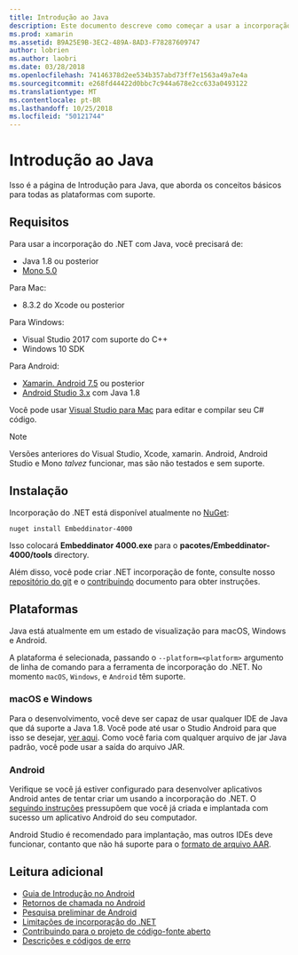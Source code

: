 ```yaml
---
title: Introdução ao Java
description: Este documento descreve como começar a usar a incorporação do .NET com o Java. Ele aborda os requisitos do sistema, instalação e plataformas com suporte.
ms.prod: xamarin
ms.assetid: B9A25E9B-3EC2-489A-8AD3-F78287609747
author: lobrien
ms.author: laobri
ms.date: 03/28/2018
ms.openlocfilehash: 74146378d2ee534b357abd73ff7e1563a49a7e4a
ms.sourcegitcommit: e268fd44422d0bbc7c944a678e2cc633a0493122
ms.translationtype: MT
ms.contentlocale: pt-BR
ms.lasthandoff: 10/25/2018
ms.locfileid: "50121744"
---
```

# <a name="getting-started-with-java"></a>Introdução ao Java

Isso é a página de Introdução para Java, que aborda os conceitos básicos para todas as plataformas com suporte.

## <a name="requirements"></a>Requisitos

Para usar a incorporação do .NET com Java, você precisará de:

* Java 1.8 ou posterior
* [Mono 5.0](http://www.mono-project.com/download/)

Para Mac:

* 8.3.2 do Xcode ou posterior

Para Windows:

* Visual Studio 2017 com suporte do C++
* Windows 10 SDK

Para Android:

* [Xamarin. Android 7.5](https://visualstudio.microsoft.com/xamarin/) ou posterior
* [Android Studio 3.x](https://developer.android.com/studio/index.html) com Java 1.8

Você pode usar [Visual Studio para Mac](https://visualstudio.microsoft.com/vs/mac/) para editar e compilar seu C# código.

> [!NOTE]
> Versões anteriores do Visual Studio, Xcode, xamarin. Android, Android Studio e Mono _talvez_ funcionar, mas são não testados e sem suporte.

## <a name="installation"></a>Instalação

Incorporação do .NET está disponível atualmente no [NuGet](https://www.nuget.org/packages/Embeddinator-4000/):

```shell
nuget install Embeddinator-4000
```

Isso colocará **Embeddinator 4000.exe** para o **pacotes/Embeddinator-4000/tools** directory.

Além disso, você pode criar .NET incorporação de fonte, consulte nosso [repositório do git](https://github.com/mono/Embeddinator-4000/) e o [contribuindo](https://github.com/mono/Embeddinator-4000/blob/master/Contributing.md) documento para obter instruções.

## <a name="platforms"></a>Plataformas

Java está atualmente em um estado de visualização para macOS, Windows e Android.

A plataforma é selecionada, passando o `--platform=<platform>` argumento de linha de comando para a ferramenta de incorporação do .NET. No momento `macOS`, `Windows`, e `Android` têm suporte.

### <a name="macos-and-windows"></a>macOS e Windows

Para o desenvolvimento, você deve ser capaz de usar qualquer IDE de Java que dá suporte a Java 1.8. Você pode até usar o Studio Android para que isso se desejar, [ver aqui](https://stackoverflow.com/questions/16626810/can-android-studio-be-used-to-run-standard-java-projects). Como você faria com qualquer arquivo de jar Java padrão, você pode usar a saída do arquivo JAR.

### <a name="android"></a>Android

Verifique se você já estiver configurado para desenvolver aplicativos Android antes de tentar criar um usando a incorporação do .NET. O [seguindo instruções](~/tools/dotnet-embedding/get-started/java/android.md) pressupõem que você já criada e implantada com sucesso um aplicativo Android do seu computador.

Android Studio é recomendado para implantação, mas outros IDEs deve funcionar, contanto que não há suporte para o [formato de arquivo AAR](https://developer.android.com/studio/projects/android-library.html).

## <a name="further-reading"></a>Leitura adicional

* [Guia de Introdução no Android](~/tools/dotnet-embedding/get-started/java/android.md)
* [Retornos de chamada no Android](~/tools/dotnet-embedding/android/callbacks.md)
* [Pesquisa preliminar de Android](~/tools/dotnet-embedding/android/index.md)
* [Limitações de incorporação do .NET](~/tools/dotnet-embedding/limitations.md)
* [Contribuindo para o projeto de código-fonte aberto](https://github.com/mono/Embeddinator-4000/blob/master/Contributing.md)
* [Descrições e códigos de erro](~/tools/dotnet-embedding/errors.md)
